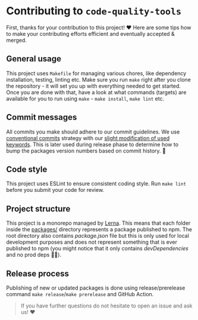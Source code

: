 # Contributing to `code-quality-tools`

First, thanks for your contribution to this project! ❤️ Here are some tips how to make your contributing efforts efficient and eventually accepted & merged.

## General usage

This project uses `Makefile` for managing various chores, like dependency installation, testing, linting etc. Make sure you run `make` right after you clone the repository - it will set you up with everything needed to get started. Once you are done with that, have a look at what commands (targets) are available for you to run using `make` - `make install`, `make lint` etc.

## Commit messages

All commits you make should adhere to our commit guidelines. We use [conventional commits][conventional-commits] strategy with our [slight modification of used keywords][lmc-conventional-commits]. This is later used during release phase to determine how to bump the packages version numbers based on commit history. 🚀

## Code style

This project uses ESLint to ensure consistent coding style. Run `make lint` before you submit your code for review.

## Project structure

This project is a monorepo managed by [Lerna][lerna-home]. This means that each folder inside the [packages/](../packages) directory represents a package published to npm. The root directory also contains _package.json_ file but this is only used for local development purposes and does not represent something that is ever published to npm (you might notice that it only contains _devDependencies_ and no prod deps 🤷‍♂️).

## Release process

Publishing of new or updated packages is done using release/prerelease command `make release`/`make prerelease` and GitHub Action.

> If you have further questions do not hesitate to open an issue and ask us! ❤️

[conventional-commits]: https://www.conventionalcommits.org
[lmc-conventional-commits]: packages/commitlint-config/index.js
[lerna-home]: https://lernajs.io
